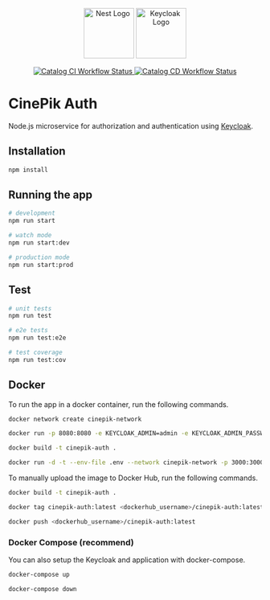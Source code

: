 <p align="center">
  <a href="http://nestjs.com/" target="blank"><img src="https://nestjs.com/img/logo-small.svg" width="100" alt="Nest Logo" /></a>
  <a href="https://www.keycloak.org/" target="blank"><img src="https://www.keycloak.org/resources/images/icon.svg" width="100" alt="Keycloak Logo" /></a>
</p>

<p align="center">
  <a href="https://github.com/CinePik/auth/actions/workflows/ci.yml" target="_blank">
    <img src="https://github.com/CinePik/auth/actions/workflows/ci.yml/badge.svg" alt="Catalog CI Workflow Status" />
  </a>
  <a href="https://github.com/CinePik/auth/actions/workflows/cd.yml" target="_blank">
    <img src="https://github.com/CinePik/auth/actions/workflows/cd.yml/badge.svg" alt="Catalog CD Workflow Status" />
  </a>
</p>

# CinePik Auth

Node.js microservice for authorization and authentication using [Keycloak](https://www.keycloak.org/).

## Installation

```bash
npm install
```

## Running the app

```bash
# development
npm run start

# watch mode
npm run start:dev

# production mode
npm run start:prod
```

## Test

```bash
# unit tests
npm run test

# e2e tests
npm run test:e2e

# test coverage
npm run test:cov
```

## Docker

To run the app in a docker container, run the following commands.

```bash
docker network create cinepik-network

docker run -p 8080:8080 -e KEYCLOAK_ADMIN=admin -e KEYCLOAK_ADMIN_PASSWORD=admin quay.io/keycloak/keycloak:23.0.1 start-dev

docker build -t cinepik-auth .

docker run -d -t --env-file .env --network cinepik-network -p 3000:3000 cinepik-auth
```

To manually upload the image to Docker Hub, run the following commands.

```bash
docker build -t cinepik-auth .

docker tag cinepik-auth:latest <dockerhub_username>/cinepik-auth:latest

docker push <dockerhub_username>/cinepik-auth:latest
```

### Docker Compose (recommend)

You can also setup the Keycloak and application with docker-compose.

```bash
docker-compose up

docker-compose down
```
